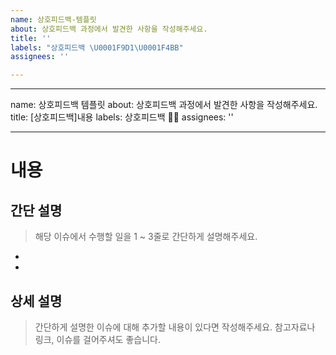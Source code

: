 ```yaml
---
name: 상호피드백-템플릿
about: 상호피드백 과정에서 발견한 사항을 작성해주세요.
title: ''
labels: "상호피드백 \U0001F9D1‍\U0001F4BB"
assignees: ''

---
```


---
name: 상호피드백 템플릿
about: 상호피드백 과정에서 발견한 사항을 작성해주세요. 
title: [상호피드백]내용
labels: 상호피드백 🧑‍💻
assignees: ''

---
# 내용

## 간단 설명
> 해당 이슈에서 수행할 일을 1 ~ 3줄로 간단하게 설명해주세요.

- 
- 

## 상세 설명
> 간단하게 설명한 이슈에 대해 추가할 내용이 있다면 작성해주세요.
> 참고자료나 링크, 이슈를 걸어주셔도 좋습니다.
